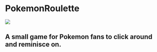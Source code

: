 # PokemonRoulette

<img src="https://media.giphy.com/media/P5O9gFfvPr1Z59KEgk/giphy.gif">

<h2>A small game for Pokemon fans to click around and reminisce on.</h2>
